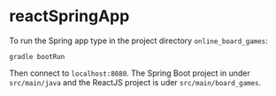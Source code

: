 # reactSpringApp

To run the Spring app type in the project directory ```online_board_games```:

``` 
gradle bootRun
```

Then connect to ```localhost:8080```. The Spring Boot project in under ```src/main/java``` and the ReactJS project is uder ```src/main/board_games```.
